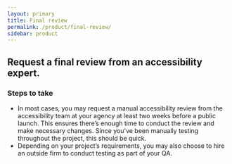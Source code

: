 ```yaml
---
layout: primary
title: Final review
permalink: /product/final-review/
sidebar: product
---
```


## Request a final review from an accessibility expert.

### Steps to take
- In most cases, you may request a manual accessibility review from the accessibility team at your agency at least two weeks before a public launch. This ensures there’s enough time to conduct the review and make necessary changes. Since you've been manually testing throughout the project, this should be quick.
- Depending on your project’s requirements, you may also choose to hire an outside firm to conduct testing as part of your QA.
